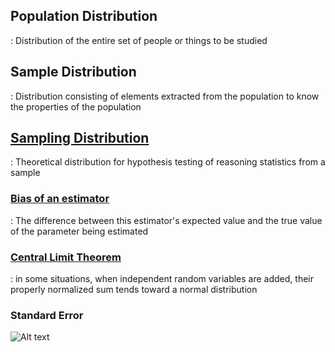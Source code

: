## Population Distribution
: Distribution of the entire set of people or things to be studied

## Sample Distribution
: Distribution consisting of elements extracted from the population to know the properties of the population

## [Sampling Distribution](https://en.wikipedia.org/wiki/Sampling_distribution)
  : Theoretical distribution for hypothesis testing of reasoning statistics from a sample

### [Bias of an estimator](https://en.wikipedia.org/wiki/Bias_of_an_estimator)
: The difference between this estimator's expected value and the true value of the parameter being estimated

### [Central Limit Theorem](https://en.wikipedia.org/wiki/Central_limit_theorem)
 : in some situations, when independent random variables are added, their properly normalized sum tends toward a normal distribution

### Standard Error
![Alt text](https://wikimedia.org/api/rest_v1/media/math/render/svg/b359c1c58d11cc93886a2816b6b1e7cd26088295)

